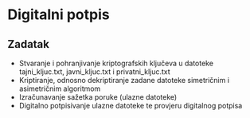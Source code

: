 # Digitalni potpis
## Zadatak
- Stvaranje i pohranjivanje kriptografskih ključeva u datoteke tajni_kljuc.txt, javni_kljuc.txt i privatni_kljuc.txt
- Kriptiranje, odnosno dekriptiranje zadane datoteke simetričnim i asimetričnim algoritmom
- Izračunavanje sažetka poruke (ulazne datoteke)
- Digitalno potpisivanje ulazne datoteke te provjeru digitalnog potpisa
